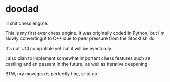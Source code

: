 # doodad
lil shit chess engine.

This is my first ever chess engine. It was originally coded in Python, but I'm slowly converting it to C++ due to peer pressure from the Stockfish dc.

It's not UCI compatible yet but it will be eventually.

I also plan to implement somewhat important chess features such as castling and en passant in the future, as well as iterative deepening.

BTW, my movegen is perfectly fine, shut up.
